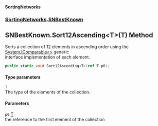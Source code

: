 #### [SortingNetworks](./index.md 'index')
### [SortingNetworks](./SortingNetworks.md 'SortingNetworks').[SNBestKnown](./SortingNetworks-SNBestKnown.md 'SortingNetworks.SNBestKnown')
## SNBestKnown.Sort12Ascending&lt;T&gt;(T) Method
Sorts a collection of 12 elements in ascending order using the [System.IComparable&lt;&gt;](https://docs.microsoft.com/en-us/dotnet/api/System.IComparable-1 'System.IComparable`1') generic  
interface implementation of each element.  
```csharp
public static void Sort12Ascending<T>(ref T p0);
```
#### Type parameters
<a name='SortingNetworks-SNBestKnown-Sort12Ascending-T-(T)-T'></a>
`T`  
The type of the elements of the collection.  
  
#### Parameters
<a name='SortingNetworks-SNBestKnown-Sort12Ascending-T-(T)-p0'></a>
`p0` [T](#SortingNetworks-SNBestKnown-Sort12Ascending-T-(T)-T 'SortingNetworks.SNBestKnown.Sort12Ascending&lt;T&gt;(T).T')  
the reference to the first element of the collection  
  
